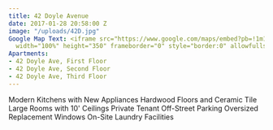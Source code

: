 ```yaml
---
title: 42 Doyle Avenue
date: 2017-01-28 20:58:00 Z
image: "/uploads/42D.jpg"
Google Map Text: <iframe src="https://www.google.com/maps/embed?pb=!1m18!1m12!1m3!1d2972.5181897702973!2d-71.40740299999999!3d41.83867200000001!2m3!1f0!2f0!3f0!3m2!1i1024!2i768!4f13.1!3m3!1m2!1s0x89e444e01760f9a5%3A0xc596db0d49c63d0b!2s42+Doyle+Ave%2C+Providence%2C+RI+02906!5e0!3m2!1sen!2sus!4v1485637202626"
  width="100%" height="350" frameborder="0" style="border:0" allowfullscreen></iframe>
Apartments:
- 42 Doyle Ave, First Floor
- 42 Doyle Ave, Second Floor
- 42 Doyle Ave, Third Floor
---
```


Modern Kitchens with New Appliances
Hardwood Floors and Ceramic Tile
Large Rooms with 10' Ceilings
Private Tenant Off-Street Parking
Oversized Replacement Windows
On-Site Laundry Facilities